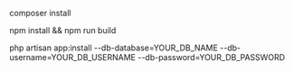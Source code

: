 composer install

npm install && npm run build

php artisan app:install --db-database=YOUR_DB_NAME --db-username=YOUR_DB_USERNAME --db-password=YOUR_DB_PASSWORD
